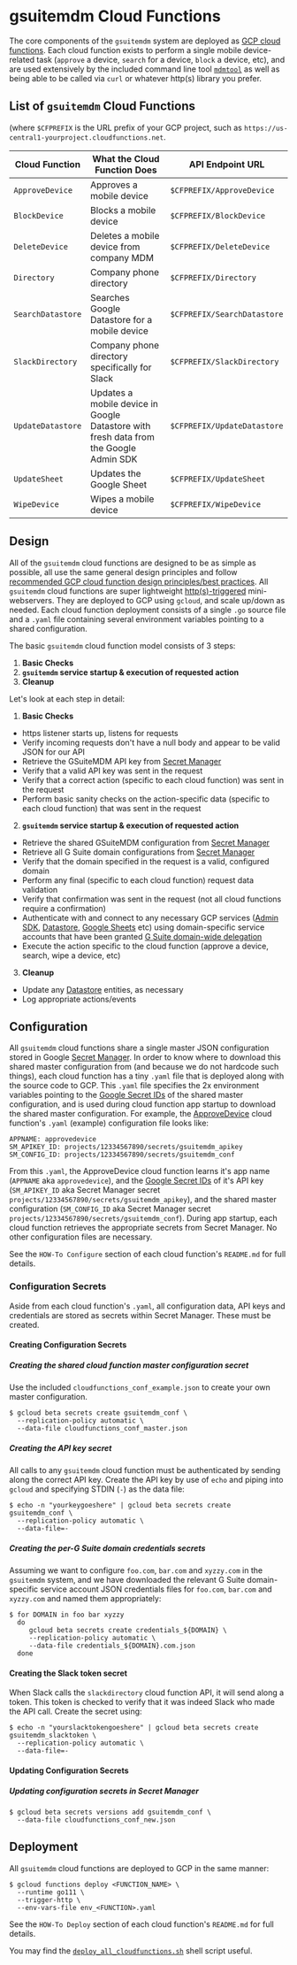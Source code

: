 # gsuitemdm Cloud Functions #

The core components of the `gsuitemdm` system are deployed as [GCP cloud functions](https://cloud.google.com/functions/docs/). Each cloud function exists to perform a single mobile device-related task (`approve` a device, `search` for a device, `block` a device, etc), and are used extensively by the included command line tool [`mdmtool`](https://github.com/rickt/gsuitemdm/tree/master/mdmtool) as well as being able to be called via `curl` or whatever http(s) library you prefer.

## List of `gsuitemdm` Cloud Functions ##
(where `$CFPREFIX` is the URL prefix of your GCP project, such as `https://us-central1-yourproject.cloudfunctions.net`.

Cloud Function | What the Cloud Function Does | API Endpoint URL
--- | --- | ---
 `ApproveDevice`	 | Approves a mobile device 	 | `$CFPREFIX/ApproveDevice`
 `BlockDevice` 	 | Blocks a mobile device	 | `$CFPREFIX/BlockDevice`
 `DeleteDevice`	 | Deletes a mobile device from company MDM	 | `$CFPREFIX/DeleteDevice`
 `Directory`	 | Company phone directory	 | `$CFPREFIX/Directory`
 `SearchDatastore` 	 | Searches Google Datastore for a mobile device	 | `$CFPREFIX/SearchDatastore`
 `SlackDirectory`	 | Company phone directory specifically for Slack	 | `$CFPREFIX/SlackDirectory`
 `UpdateDatastore`	 | Updates a mobile device in Google Datastore with fresh data from the Google Admin SDK	 | `$CFPREFIX/UpdateDatastore`
 `UpdateSheet`	 | Updates the Google Sheet	 | `$CFPREFIX/UpdateSheet`
 `WipeDevice`	 | Wipes a mobile device	 | `$CFPREFIX/WipeDevice`

## Design ##
All of the `gsuitemdm` cloud functions are designed to be as simple as possible, all use the same general design principles and follow [recommended GCP cloud function design principles/best practices](https://cloud.google.com/functions/docs/bestpractices/tips). All `gsuitemdm` cloud functions are super lightweight [http(s)-triggered](https://cloud.google.com/functions/docs/writing/http#writing_http_helloworld-go) mini-webservers. They are deployed to GCP using `gcloud`, and scale up/down as needed. Each cloud function deployment consists of a single `.go` source file and a `.yaml` file containing several environment variables pointing to a shared configuration. 

The basic `gsuitemdm` cloud function model consists of 3 steps:

1. **Basic Checks**
2. **`gsuitemdm` service startup & execution of requested action**
3. **Cleanup**

Let's look at each step in detail:

1. **Basic Checks**
  * https listener starts up, listens for requests
  * Verify incoming requests don't have a null body and appear to be valid JSON for our API
  * Retrieve the GSuiteMDM API key from [Secret Manager](https://cloud.google.com/secret-manager/docs/)
  * Verify that a valid API key was sent in the request
  * Verify that a correct action (specific to each cloud function) was sent in the request
  * Perform basic sanity checks on the action-specific data (specific to each cloud function) that was sent in the request
2. **`gsuitemdm` service startup & execution of requested action**
  * Retrieve the shared GSuiteMDM configuration from [Secret Manager](https://cloud.google.com/secret-manager/docs/)
  * Retrieve all G Suite domain configurations from [Secret Manager](https://cloud.google.com/secret-manager/docs/)
  * Verify that the domain specified in the request is a valid, configured domain
  * Perform any final (specific to each cloud function) request data validation
  * Verify that confirmation was sent in the request (not all cloud functions require a confirmation)
  * Authenticate with and connect to any necessary GCP services ([Admin SDK](https://developers.google.com/admin-sdk), [Datastore](https://cloud.google.com/datastore), [Google Sheets](https://developers.google.com/sheets/api) etc) using domain-specific service accounts that have been granted [G Suite domain-wide delegation](https://developers.google.com/admin-sdk/directory/v1/guides/delegation)
  * Execute the action specific to the cloud function (approve a device, search, wipe a device, etc)
3. **Cleanup**
  * Update any [Datastore](https://cloud.google.com/datastore/) entities, as necessary
  * Log appropriate actions/events

## Configuration ##
All `gsuitemdm` cloud functions share a single master JSON configuration stored in Google [Secret Manager](https://cloud.google.com/secret-manager/docs/).  In order to know where to download this shared master configuration from (and because we do not hardcode such things), each cloud function has a tiny `.yaml` file that is deployed along with the source code to GCP. This `.yaml` file specifies the 2x environment variables pointing to the [Google Secret IDs](https://cloud.google.com/secret-manager/docs/managing-secrets) of the shared master configuration, and is used during cloud function app startup to download the shared master configuration. For example, the [ApproveDevice](https://github.com/rickt/gsuitemdm/tree/master/cloudfunctions/approvedevice) cloud function's `.yaml` (example) configuration file looks like:
```
APPNAME: approvedevice
SM_APIKEY_ID: projects/12334567890/secrets/gsuitemdm_apikey
SM_CONFIG_ID: projects/12334567890/secrets/gsuitemdm_conf
```
From this `.yaml`, the ApproveDevice cloud function learns it's app name (`APPNAME` aka `approvedevice`), and the [Google Secret IDs](https://cloud.google.com/secret-manager/docs/managing-secrets) of it's API key (`SM_APIKEY_ID` aka Secret Manager secret `projects/12334567890/secrets/gsuitemdm_apikey`), and the shared master configuration (`SM_CONFIG_ID` aka Secret Manager secret `projects/12334567890/secrets/gsuitemdm_conf`). During app startup, each cloud function retrieves the appropriate secrets from Secret Manager. No other configuration files are necessary. 

See the `HOW-To Configure` section of each cloud function's `README.md` for full details.

### Configuration Secrets ###
Aside from each cloud function's `.yaml`, all configuration data, API keys and credentials are stored as secrets within Secret Manager. These must be created. 

#### Creating Configuration Secrets ####

##### Creating the shared cloud function master configuration secret #####
Use the included `cloudfunctions_conf_example.json` to create your own master configuration.
```
$ gcloud beta secrets create gsuitemdm_conf \
  --replication-policy automatic \
  --data-file cloudfunctions_conf_master.json
```

##### Creating the API key secret #####
All calls to any `gsuitemdm` cloud function must be authenticated by sending along the correct API key. Create the API key by use of `echo` and piping into `gcloud` and specifying STDIN (`-`) as the data file:
```
$ echo -n "yourkeygoeshere" | gcloud beta secrets create gsuitemdm_conf \
  --replication-policy automatic \
  --data-file=-
```

##### Creating the per-G Suite domain credentials secrets #####
Assuming we want to configure `foo.com`, `bar.com` and `xyzzy.com` in the `gsuitemdm` system, and we have downloaded the relevant G Suite domain-specific service account JSON credentials files for `foo.com`, `bar.com` and `xyzzy.com` and named them appropriately:
```
$ for DOMAIN in foo bar xyzzy
  do
     gcloud beta secrets create credentials_${DOMAIN} \
     --replication-policy automatic \
     --data-file credentials_${DOMAIN}.com.json
  done
```

#### Creating the Slack token secret ####
When Slack calls the `slackdirectory` cloud function API, it will send along a token. This token is checked to verify that it was indeed Slack who made the API call. Create the secret using:
```
$ echo -n "yourslacktokengoeshere" | gcloud beta secrets create gsuitemdm_slacktoken \
  --replication-policy automatic \
  --data-file=-
```

#### Updating Configuration Secrets ####

##### Updating configuration secrets in Secret Manager #####
```
$ gcloud beta secrets versions add gsuitemdm_conf \
  --data-file cloudfunctions_conf_new.json
```


## Deployment ##
All `gsuitemdm` cloud functions are deployed to GCP in the same manner:

```
$ gcloud functions deploy <FUNCTION_NAME> \
  --runtime go111 \
  --trigger-http \
  --env-vars-file env_<FUNCTION>.yaml
```

See the `HOW-To Deploy` section of each cloud function's `README.md` for full details. 

You may find the [`deploy_all_cloudfunctions.sh`](https://github.com/rickt/gsuitemdm/blob/master/cloudfunctions/deploy_all_cloudfunctions.sh) shell script useful.
